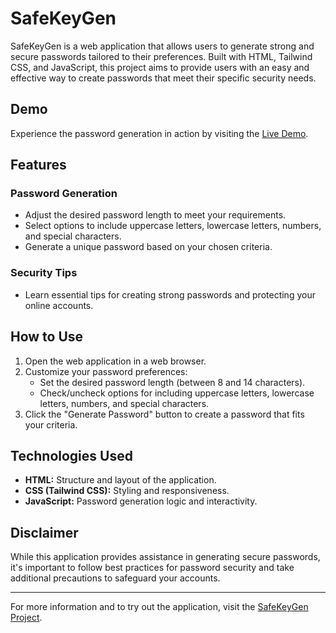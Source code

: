 # SafeKeyGen

SafeKeyGen is a web application that allows users to generate strong and secure passwords tailored to their preferences. Built with HTML, Tailwind CSS, and JavaScript, this project aims to provide users with an easy and effective way to create passwords that meet their specific security needs.

## Demo

Experience the password generation in action by visiting the [Live Demo](https://safekeygen.netlify.app/).

## Features

### Password Generation

- Adjust the desired password length to meet your requirements.
- Select options to include uppercase letters, lowercase letters, numbers, and special characters.
- Generate a unique password based on your chosen criteria.

### Security Tips

- Learn essential tips for creating strong passwords and protecting your online accounts.

## How to Use

1. Open the web application in a web browser.
2. Customize your password preferences:
   - Set the desired password length (between 8 and 14 characters).
   - Check/uncheck options for including uppercase letters, lowercase letters, numbers, and special characters.
3. Click the "Generate Password" button to create a password that fits your criteria.

## Technologies Used

- **HTML:** Structure and layout of the application.
- **CSS (Tailwind CSS):** Styling and responsiveness.
- **JavaScript:** Password generation logic and interactivity.

## Disclaimer

While this application provides assistance in generating secure passwords, it's important to follow best practices for password security and take additional precautions to safeguard your accounts.

---

For more information and to try out the application, visit the [SafeKeyGen Project](https://safekeygen.netlify.app/).
